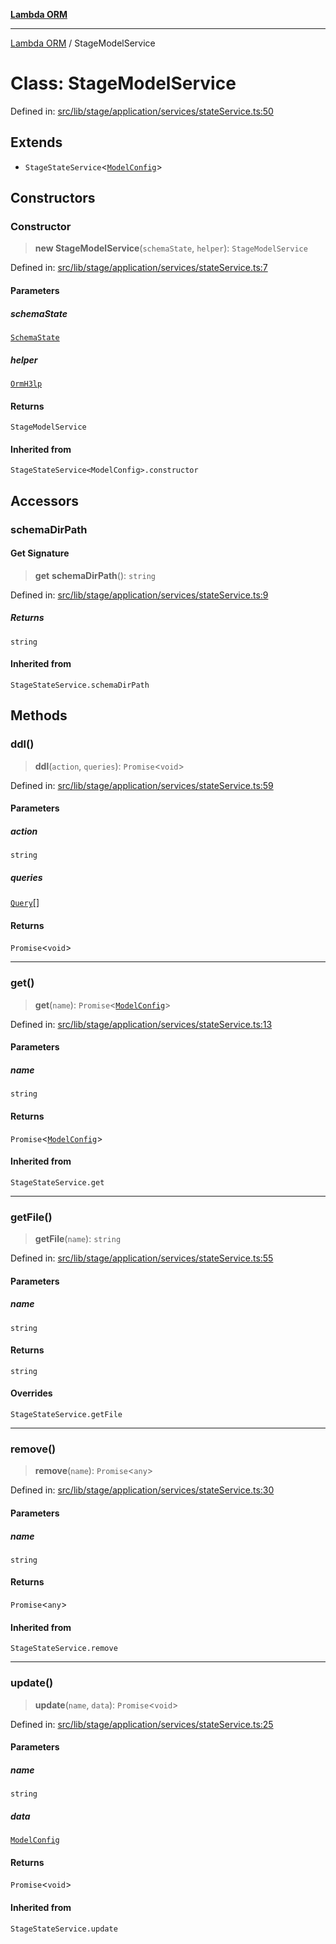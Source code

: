 [**Lambda ORM**](../README.md)

***

[Lambda ORM](../README.md) / StageModelService

# Class: StageModelService

Defined in: [src/lib/stage/application/services/stateService.ts:50](https://github.com/lambda-orm/lambdaorm/blob/d7eed5bd6f40e7e5946b35121d5564379ef251ff/src/lib/stage/application/services/stateService.ts#L50)

## Extends

- `StageStateService`\<[`ModelConfig`](../interfaces/ModelConfig.md)\>

## Constructors

### Constructor

> **new StageModelService**(`schemaState`, `helper`): `StageModelService`

Defined in: [src/lib/stage/application/services/stateService.ts:7](https://github.com/lambda-orm/lambdaorm/blob/d7eed5bd6f40e7e5946b35121d5564379ef251ff/src/lib/stage/application/services/stateService.ts#L7)

#### Parameters

##### schemaState

[`SchemaState`](SchemaState.md)

##### helper

[`OrmH3lp`](OrmH3lp.md)

#### Returns

`StageModelService`

#### Inherited from

`StageStateService<ModelConfig>.constructor`

## Accessors

### schemaDirPath

#### Get Signature

> **get** **schemaDirPath**(): `string`

Defined in: [src/lib/stage/application/services/stateService.ts:9](https://github.com/lambda-orm/lambdaorm/blob/d7eed5bd6f40e7e5946b35121d5564379ef251ff/src/lib/stage/application/services/stateService.ts#L9)

##### Returns

`string`

#### Inherited from

`StageStateService.schemaDirPath`

## Methods

### ddl()

> **ddl**(`action`, `queries`): `Promise`\<`void`\>

Defined in: [src/lib/stage/application/services/stateService.ts:59](https://github.com/lambda-orm/lambdaorm/blob/d7eed5bd6f40e7e5946b35121d5564379ef251ff/src/lib/stage/application/services/stateService.ts#L59)

#### Parameters

##### action

`string`

##### queries

[`Query`](Query.md)[]

#### Returns

`Promise`\<`void`\>

***

### get()

> **get**(`name`): `Promise`\<[`ModelConfig`](../interfaces/ModelConfig.md)\>

Defined in: [src/lib/stage/application/services/stateService.ts:13](https://github.com/lambda-orm/lambdaorm/blob/d7eed5bd6f40e7e5946b35121d5564379ef251ff/src/lib/stage/application/services/stateService.ts#L13)

#### Parameters

##### name

`string`

#### Returns

`Promise`\<[`ModelConfig`](../interfaces/ModelConfig.md)\>

#### Inherited from

`StageStateService.get`

***

### getFile()

> **getFile**(`name`): `string`

Defined in: [src/lib/stage/application/services/stateService.ts:55](https://github.com/lambda-orm/lambdaorm/blob/d7eed5bd6f40e7e5946b35121d5564379ef251ff/src/lib/stage/application/services/stateService.ts#L55)

#### Parameters

##### name

`string`

#### Returns

`string`

#### Overrides

`StageStateService.getFile`

***

### remove()

> **remove**(`name`): `Promise`\<`any`\>

Defined in: [src/lib/stage/application/services/stateService.ts:30](https://github.com/lambda-orm/lambdaorm/blob/d7eed5bd6f40e7e5946b35121d5564379ef251ff/src/lib/stage/application/services/stateService.ts#L30)

#### Parameters

##### name

`string`

#### Returns

`Promise`\<`any`\>

#### Inherited from

`StageStateService.remove`

***

### update()

> **update**(`name`, `data`): `Promise`\<`void`\>

Defined in: [src/lib/stage/application/services/stateService.ts:25](https://github.com/lambda-orm/lambdaorm/blob/d7eed5bd6f40e7e5946b35121d5564379ef251ff/src/lib/stage/application/services/stateService.ts#L25)

#### Parameters

##### name

`string`

##### data

[`ModelConfig`](../interfaces/ModelConfig.md)

#### Returns

`Promise`\<`void`\>

#### Inherited from

`StageStateService.update`
